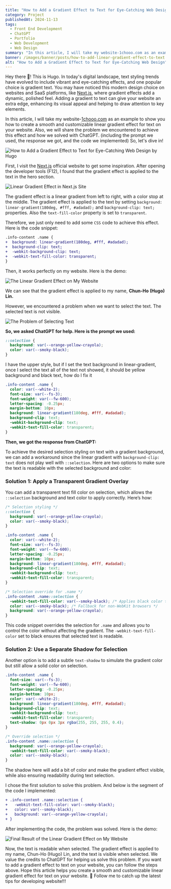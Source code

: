 ```yaml
---
title: "How to Add a Gradient Effect to Text for Eye-Catching Web Design"
category: Project
publishedAt: 2024-11-13
tags: 
  - Front End Development
  - ChatGPT
  - Portfolio
  - Web Development
  - Web Design
summary: "In this article, I will take my website-1chooo.com as an example to show you how to create a smooth and customizable linear gradient effect for text on your website. Also, we will share the problem we encountered to achieve this effect and how we solved with ChatGPT. (including the prompt we used, the response we got, and the code we implemented) So, let's dive in!"
banner: /images/banner/posts/how-to-add-linear-gradient-effect-to-text.png
alt: "How to Add a Gradient Effect to Text for Eye-Catching Web Design"
---
```


Hey there 👋! This is Hugo. In today's digital landscape, text styling trends have evolved to include vibrant and eye-catching effects, and one popular choice is gradient text. You may have noticed this modern design choice on websites and SaaS platforms, like [Next.js](https://nextjs.org/), where gradient effects add a dynamic, polished feel. Adding a gradient to text can give your website an extra edge, enhancing its visual appeal and helping to draw attention to key elements.

In this article, I will take my website-[1chooo.com](https://1chooo.com) as an example to show you how to create a smooth and customizable linear gradient effect for text on your website. Also, we will share the problem we encountered to achieve this effect and how we solved with ChatGPT. (including the prompt we used, the response we got, and the code we implemented) So, let's dive in!

![How to Add a Gradient Effect to Text for Eye-Catching Web Design by Hugo](/images/posts/banner/how-to-add-linear-gradient-effect-to-text.png)

First, I visit the [Next.js](https://nextjs.org/) official website to get some inspiration. After opening the developer tools (F12), I found that the gradient effect is applied to the text in the hero section.

![Linear Gradient Effect in Next.js Site](/images/posts/how-to-add-linear-gradient-effect-to-text/linear-gradient-in-next-js-site.png)

The gradient effect is a linear gradient from left to right, with a color stop at the middle. The gradient effect is applied to the text by setting `background: linear-gradient(180deg, #fff, #adadad);` and `background-clip: text;` properties. Also the `text-fill-color` property is set to `transparent`.

Therefore, we just only need to add some `CSS` code to achieve this effect. Here is the code snippet:

```diff
.info-content .name {
+  background: linear-gradient(180deg, #fff, #adadad);
+  background-clip: text;
+  -webkit-background-clip: text;
+  -webkit-text-fill-color: transparent;
}
```

Then, it works perfectly on my website. Here is the demo:

![The Linear Gradient Effect on My Website](/images/posts/how-to-add-linear-gradient-effect-to-text/after.png)

We can see that the gradient effect is applied to my name, **Chun-Ho (Hugo) Lin.**

However, we encountered a problem when we want to select the text. The selected text is not visible.

![The Problem of Selecting Text](/images/posts/how-to-add-linear-gradient-effect-to-text/selection-not-work.png)

**So, we asked ChatGPT for help. Here is the prompt we used:**

```css
::selection {
  background: var(--orange-yellow-crayola);
  color: var(--smoky-black);
}
```

I have the upper style, but if I set the text background in linear-gradient, once I select the text all of the text not showed, it should be yellow background and black text, how do I fix it

```css
.info-content .name {
  color: var(--white-2);
  font-size: var(--fs-3);
  font-weight: var(--fw-600);
  letter-spacing: -0.25px;
  margin-bottom: 10px;
  background: linear-gradient(180deg, #fff, #adadad);
  background-clip: text;
  -webkit-background-clip: text;
  -webkit-text-fill-color: transparent;
}
```

**Then, we got the response from ChatGPT:**

To achieve the desired selection styling on text with a gradient background, we can add a workaround since the linear gradient with `background-clip: text` does not play well with `::selection`. Here are two options to make sure the text is readable with the selected background and color:

### Solution 1: Apply a Transparent Gradient Overlay
You can add a transparent text fill color on selection, which allows the `::selection` background and text color to apply correctly. Here’s how:

```css
/* Selection styling */
::selection {
  background: var(--orange-yellow-crayola);
  color: var(--smoky-black);
}

.info-content .name {
  color: var(--white-2);
  font-size: var(--fs-3);
  font-weight: var(--fw-600);
  letter-spacing: -0.25px;
  margin-bottom: 10px;
  background: linear-gradient(180deg, #fff, #adadad);
  background-clip: text;
  -webkit-background-clip: text;
  -webkit-text-fill-color: transparent;
}

/* Selection override for .name */
.info-content .name::selection {
  -webkit-text-fill-color: var(--smoky-black); /* Applies black color to text */
  color: var(--smoky-black); /* Fallback for non-WebKit browsers */
  background: var(--orange-yellow-crayola);
}
```

This code snippet overrides the selection for `.name` and allows you to control the color without affecting the gradient. The `-webkit-text-fill-color` set to black ensures that selected text is readable.

### Solution 2: Use a Separate Shadow for Selection
Another option is to add a subtle `text-shadow` to simulate the gradient color but still allow a solid color on selection.

```css
.info-content .name {
  font-size: var(--fs-3);
  font-weight: var(--fw-600);
  letter-spacing: -0.25px;
  margin-bottom: 10px;
  color: var(--white-2);
  background: linear-gradient(180deg, #fff, #adadad);
  background-clip: text;
  -webkit-background-clip: text;
  -webkit-text-fill-color: transparent;
  text-shadow: 0px 0px 3px rgba(255, 255, 255, 0.4);
}

/* Override selection */
.info-content .name::selection {
  background: var(--orange-yellow-crayola);
  -webkit-text-fill-color: var(--smoky-black);
  color: var(--smoky-black);
}
```

The shadow here will add a bit of color and make the gradient effect visible, while also ensuring readability during text selection.

I chose the first solution to solve this problem. And below is the segment of the code I implemented:

```diff
+ .info-content .name::selection {
+   -webkit-text-fill-color: var(--smoky-black);
+   color: var(--smoky-black);
+   background: var(--orange-yellow-crayola);
+ }
```

After implementing the code, the problem was solved. Here is the demo:

![Final Result of the Linear Gradient Effect on My Website](/images/posts/how-to-add-linear-gradient-effect-to-text/final.png)

Now, the text is readable when selected. The gradient effect is applied to my name, Chun-Ho (Hugo) Lin, and the text is visible when selected. We value the credits to ChatGPT for helping us solve this problem. If you want to add a gradient effect to text on your website, you can follow the steps above. Hope this article helps you create a smooth and customizable linear gradient effect for text on your website. 🚀 Follow me to catch up the latest tips for developing website!!!
